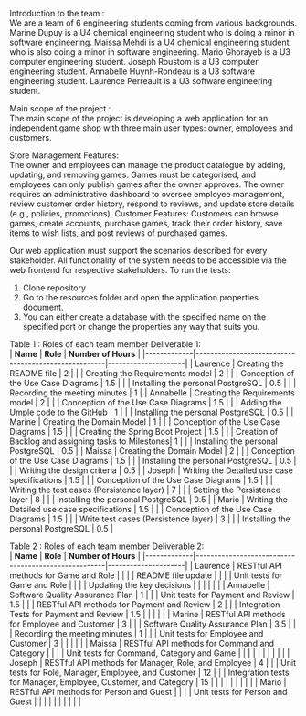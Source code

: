 Introduction to the team : <br/>
We are a team of 6 engineering students coming from various backgrounds. 
Marine Dupuy is a U4 chemical engineering student who is doing a minor in software engineering. 
Maissa Mehdi is a U4 chemical engineering student who is also doing a minor in software engineering. 
Mario Ghorayeb is a U3 computer engineering student. 
Joseph Roustom is a U3 computer engineering student. 
Annabelle Huynh-Rondeau is a U3 software engineering student.
Laurence Perreault is a U3 software engineering student. 

Main scope of the project : <br/>
The main scope of the project is developing a web application for an independent game shop with three main user types: owner, employees and customers. 

Store Management Features: <br/>
The owner and employees can manage the product catalogue by adding, updating, and removing games.
Games must be categorised, and employees can only publish games after the owner approves.
The owner requires an administrative dashboard to oversee employee management, review customer order history, respond to reviews, and update store details (e.g., policies, promotions).
Customer Features:
Customers can browse games, create accounts, purchase games, track their order history, save items to wish lists, and post reviews of purchased games.

Our web application must support the scenarios described for every stakeholder. All functionality of the system needs to be accessible via the web frontend for respective stakeholders.
To run the tests:
1) Clone repository
2) Go to the resources folder and open the application.properties document.
3) You can either create a database with the specified name on the specified port or change the properties any way that suits you.
   
Table 1 : Roles of each team member Deliverable 1: <br/>
| **Name**    | **Role**                                            | **Number of Hours** |
|-------------|-----------------------------------------------------|---------------------|
| Laurence    | Creating the README file                            | 2                   |
|             | Creating the Requirements model                     | 2                   |
|             | Conception of the Use Case Diagrams                 | 1.5                 |
|             | Installing the personal PostgreSQL                   | 0.5                 |
|             | Recording the meeting minutes                       | 1                   |
| Annabelle   | Creating the Requirements model                     | 2                   |
|             | Conception of the Use Case Diagrams                 | 1.5                 |
|             | Adding the Umple code to the GitHub                  | 1                   |
|             | Installing the personal PostgreSQL                   | 0.5                 |
| Marine      | Creating the Domain Model                           | 1                   |
|             | Conception of the Use Case Diagrams                 | 1.5                 |
|             | Creating the Spring Boot Project                    | 1.5                 |
|             | Creation of Backlog and assigning tasks to Milestones| 1                   |
|             | Installing the personal PostgreSQL                   | 0.5                 |
| Maissa      | Creating the Domain Model                           | 2                   |
|             | Conception of the Use Case Diagrams                 | 1.5                 |
|             | Installing the personal PostgreSQL                   | 0.5                 |
|             | Writing the design criteria                         | 0.5                 |
| Joseph      | Writing the Detailed use case specifications        | 1.5                 |
|             | Conception of the Use Case Diagrams                 | 1.5                 |
|             | Writing the test cases (Persistence layer)          | 7                   |
|             | Setting the Persistence layer                       | 8                   |
|             | Installing the personal PostgreSQL                   | 0.5                 |
| Mario       | Writing the Detailed use case specifications        | 1.5                 |
|             | Conception of the Use Case Diagrams                 | 1.5                 |
|             | Write test cases (Persistence layer)                | 3                   |
|             | Installing the personal PostgreSQL                   | 0.5                 |

Table 2 : Roles of each team member Deliverable 2: <br/>
| **Name**    | **Role**                                            | **Number of Hours** |
|-------------|-----------------------------------------------------|---------------------|
| Laurence    | RESTful API methods for Game and Role               |                    |
|             | README file update                                  |                    |
|             | Unit tests for Game and Role                        |                    |
|             | Updating the key decisions                          |                    |
|             |                                                     |                    |
| Annabelle   | Software Quality Assurance Plan                     |  1                 |
|             | Unit tests for Payment and Review                    | 1.5               |
|             | RESTful API methods for Payment and Review           | 2                 |
|             | Integration Tests for Payment and Review             | 1.5               |
|             |                                                      |                   |
| Marine      | RESTful API methods for Employee and Customer        | 3                 |
|             | Software Quality Assurance Plan                      | 3.5               |
|             | Recording the meeting minutes                        | 1                 |
|             | Unit tests for Employee and Customer                 | 3                 |
|             |                                                      |                   |
| Maissa      | RESTful API methods for Command and Category         |                   |
|             | Unit tests for Command, Category and Game            |                   |
|             |                                                      |                   |
|             |                                                      |                   |
| Joseph      | RESTful API methods for Manager, Role, and Employee  |        4           |
|             | Unit tests for Role, Manager, Employee, and Customer |       12            |
|             | Integration tests for  Manager, Employee, Customer, and Category                                                  |       15            |
|             |                                                      |                   |
|             |                                                      |                   |
| Mario       | RESTful API methods for Person and Guest             |                   |
|             | Unit tests for Person and Guest                      |                   |
|             |                                                      |                   |
|             |                                                      |                   |

